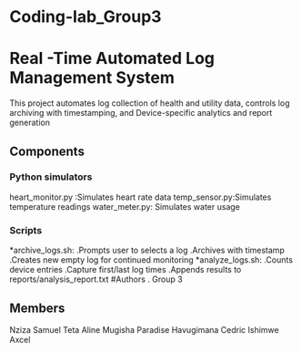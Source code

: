 # Coding-lab_Group3
# Real -Time Automated Log Management System
This project automates log collection of health and utility data, controls log archiving with timestamping, and Device-specific analytics and  report generation
## Components
### Python simulators
heart_monitor.py :Simulates heart rate data
temp_sensor.py:Simulates temperature readings
water_meter.py: Simulates water usage
### Scripts
*archive_logs.sh:
.Prompts user to selects a log
.Archives with timestamp
.Creates new empty log for continued monitoring
*analyze_logs.sh:
.Counts device entries
.Capture first/last log times
.Appends results to reports/analysis_report.txt
#Authors
. Group 3
## Members
Nziza Samuel
Teta Aline
Mugisha Paradise
Havugimana Cedric
Ishimwe Axcel


